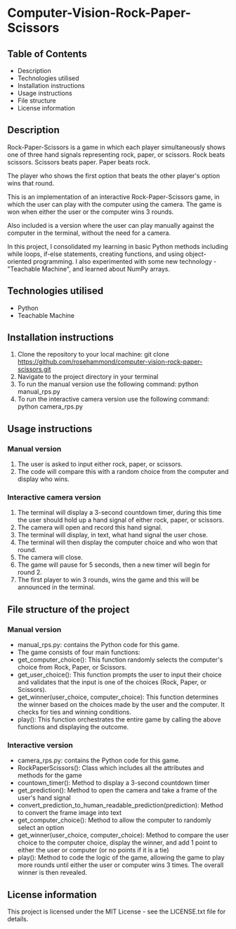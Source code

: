 # Computer-Vision-Rock-Paper-Scissors


## Table of Contents

- Description
- Technologies utilised
- Installation instructions
- Usage instructions
- File structure
- License information


## Description

Rock-Paper-Scissors is a game in which each player simultaneously shows one of three hand signals representing rock, paper, or scissors. Rock beats scissors. Scissors beats paper. Paper beats rock.

The player who shows the first option that beats the other player's option wins that round.

This is an implementation of an interactive Rock-Paper-Scissors game, in which the user can play with the computer using the camera. The game is won when either the user or the computer wins 3 rounds.

Also included is a version where the user can play manually against the computer in the terminal, without the need for a camera.

In this project, I consolidated my learning in basic Python methods including while loops, if-else statements, creating functions, and using object-oriented programming.
I also experimented with some new technology - "Teachable Machine", and learned about NumPy arrays.


## Technologies utilised

- Python
- Teachable Machine

  
## Installation instructions

1. Clone the repository to your local machine: git clone https://github.com/rosehammond/computer-vision-rock-paper-scissors.git
2. Navigate to the project directory in your terminal
3. To run the manual version use the following command: python manual_rps.py
4. To run the interactive camera version use the following command: python camera_rps.py


## Usage instructions

### Manual version
1. The user is asked to input either rock, paper, or scissors.
2. The code will compare this with a random choice from the computer and display who wins.

### Interactive camera version
1. The terminal will display a 3-second countdown timer, during this time the user should hold up a hand signal of either rock, paper, or scissors.
2. The camera will open and record this hand signal.
3. The terminal will display, in text, what hand signal the user chose.
4. The terminal will then display the computer choice and who won that round.
5. The camera will close.
6. The game will pause for 5 seconds, then a new timer will begin for round 2.
7. The first player to win 3 rounds, wins the game and this will be announced in the terminal.


## File structure of the project

### Manual version
- manual_rps.py: contains the Python code for this game.
- The game consists of four main functions:
- get_computer_choice(): This function randomly selects the computer's choice from Rock, Paper, or Scissors.
- get_user_choice(): This function prompts the user to input their choice and validates that the input is one of the choices (Rock, Paper, or Scissors).
- get_winner(user_choice, computer_choice): This function determines the winner based on the choices made by the user and the computer. It checks for ties and winning conditions.
- play(): This function orchestrates the entire game by calling the above functions and displaying the outcome.

### Interactive version
- camera_rps.py: contains the Python code for this game.
- RockPaperScissors(): Class which includes all the attributes and methods for the game
- countown_timer(): Method to display a 3-second countdown timer
- get_prediction(): Method to open the camera and take a frame of the user's hand signal
- convert_prediction_to_human_readable_prediction(prediction): Method to convert the frame image into text
- get_computer_choice(): Method to allow the computer to randomly select an option
- get_winner(user_choice, computer_choice): Method to compare the user choice to the computer choice, display the winner, and add 1 point to either the user or computer (or no points if it is a tie) 
- play(): Method to code the logic of the game, allowing the game to play more rounds until either the user or computer wins 3 times. The overall winner is then revealed.


## License information

This project is licensed under the MIT License - see the LICENSE.txt file for details.
